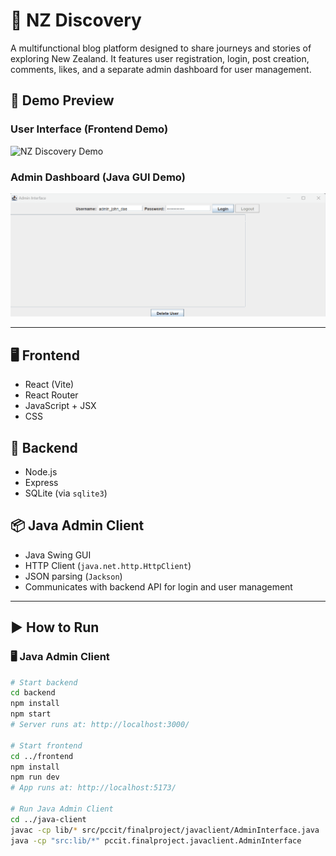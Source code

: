 # 🌿 NZ Discovery

A multifunctional blog platform designed to share journeys and stories of exploring New Zealand. It features user registration, login, post creation, comments, likes, and a separate admin dashboard for user management.

## 🎥 Demo Preview

### User Interface (Frontend Demo)

![NZ Discovery Demo](./nz-discovery.gif)

### Admin Dashboard (Java GUI Demo)

![Admin Dashboard Demo](./admin.gif)

---

## 🖥 Frontend

- React (Vite)
- React Router
- JavaScript + JSX
- CSS

## 🔧 Backend

- Node.js
- Express
- SQLite (via `sqlite3`)

## 📦 Java Admin Client

- Java Swing GUI
- HTTP Client (`java.net.http.HttpClient`)
- JSON parsing (`Jackson`)
- Communicates with backend API for login and user management

---

## ▶️ How to Run

### 🖥️ Java Admin Client

```bash
# Start backend
cd backend
npm install
npm start
# Server runs at: http://localhost:3000/

# Start frontend
cd ../frontend
npm install
npm run dev
# App runs at: http://localhost:5173/

# Run Java Admin Client
cd ../java-client
javac -cp lib/* src/pccit/finalproject/javaclient/AdminInterface.java
java -cp "src:lib/*" pccit.finalproject.javaclient.AdminInterface


